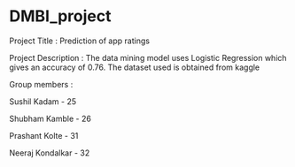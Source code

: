 # DMBI_project
Project Title : Prediction of app ratings 

Project Description : The data mining model uses Logistic Regression which gives an accuracy of 0.76. The dataset used is obtained from kaggle 

Group members : 

Sushil Kadam      - 25 

Shubham Kamble    - 26

Prashant Kolte    - 31

Neeraj Kondalkar  - 32
                      
